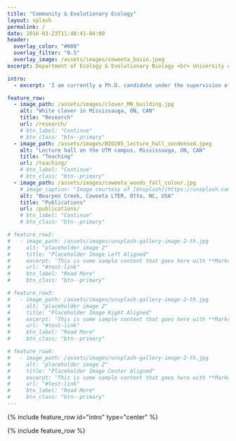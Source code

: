 ```yaml
---
title: "Community & Evolutionary Ecology"
layout: splash
permalink: /
date: 2016-03-23T11:48:41-04:00
header:
  overlay_color: "#000"
  overlay_filter: "0.5"
  overlay_image: /assets/images/coweeta_basin.jpeg
excerpt: Department of Ecology & Evolutionary Biology <br> University of Toronto

intro:
  - excerpt: 'I am currently a Ph.D. candidate under the supervision of [Marc Johnson](https://evoecolab.wordpress.com/) studying the ecology and evolution of plant-microbe interactions in urban environments. I am also passionate about STEM pedagogy, with a particular interest in finding ways to make lecture, labs, and research experience more engaging, accessible, and inclusive.'

feature_row:
  - image_path: /assets/images/clover_MN_building.jpg
    alt: "White clover in Mississauga, ON, CAN"
    title: "Research"
    url: /research/
    # btn_label: "Continue"
    # btn_class: "btn--primary"
  - image_path: /assets/images/BIO205_lecture_hall_condensed.jpeg
    alt: "Lecture hall on the UTM campus, Mississauga, ON, CAN"
    title: "Teaching"
    url: /teaching/
    # btn_label: "Continue"
    # btn_class: "btn--primary"
  - image_path: /assets/images/coweeta_woods_fall_colour.jpg
    # image_caption: "Image courtesy of [Unsplash](https://unsplash.com/)"
    alt: "Bearpen Creek, Coweeta LTER, Otto, NC, USA"
    title: "Publications"
    url: /publications/
    # btn_label: "Continue"
    # btn_class: "btn--primary"

# feature_row2:
#   - image_path: /assets/images/unsplash-gallery-image-2-th.jpg
#     alt: "placeholder image 2"
#     title: "Placeholder Image Left Aligned"
#     excerpt: 'This is some sample content that goes here with **Markdown** formatting. Left aligned with `type="left"`'
#     url: "#test-link"
#     btn_label: "Read More"
#     btn_class: "btn--primary"

# feature_row3:
#   - image_path: /assets/images/unsplash-gallery-image-2-th.jpg
#     alt: "placeholder image 2"
#     title: "Placeholder Image Right Aligned"
#     excerpt: 'This is some sample content that goes here with **Markdown** formatting. Right aligned with `type="right"`'
#     url: "#test-link"
#     btn_label: "Read More"
#     btn_class: "btn--primary"

# feature_row4:
#   - image_path: /assets/images/unsplash-gallery-image-2-th.jpg
#     alt: "placeholder image 2"
#     title: "Placeholder Image Center Aligned"
#     excerpt: 'This is some sample content that goes here with **Markdown** formatting. Centered with `type="center"`'
#     url: "#test-link"
#     btn_label: "Read More"
#     btn_class: "btn--primary"
---
```


{% include feature_row id="intro" type="center" %}

{% include feature_row %}

<!-- {% include feature_row id="feature_row2" type="left" %}

{% include feature_row id="feature_row3" type="right" %}

{% include feature_row id="feature_row4" type="center" %} -->
